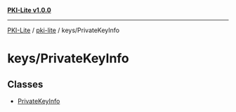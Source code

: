 [**PKI-Lite v1.0.0**](../../../README.md)

---

[PKI-Lite](../../../README.md) / [pki-lite](../../README.md) / keys/PrivateKeyInfo

# keys/PrivateKeyInfo

## Classes

- [PrivateKeyInfo](classes/PrivateKeyInfo.md)
